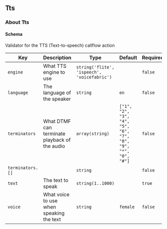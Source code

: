 ## Tts

### About Tts

#### Schema

Validator for the TTS (Text-to-speech) callflow action



Key | Description | Type | Default | Required
--- | ----------- | ---- | ------- | --------
`engine` | What TTS engine to use | `string('flite', 'ispeech', 'voicefabric')` |   | `false`
`language` | The language of the speaker | `string` | `en` | `false`
`terminators` | What DTMF can terminate playback of the audio | `array(string)` | `["1", "2", "3", "4", "5", "6", "7", "8", "9", "*", "0", "#"]` | `false`
`terminators.[]` |   | `string` |   | `false`
`text` | The text to speak | `string(1..1000)` |   | `true`
`voice` | What voice to use when speaking the text | `string` | `female` | `false`



